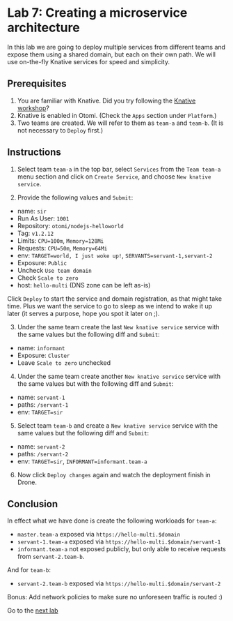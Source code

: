 # Lab 7: Creating a microservice architecture

In this lab we are going to deploy multiple services from different teams and expose them using a shared domain, but each on their own path. We will use on-the-fly Knative services for speed and simplicity.

## Prerequisites

1. You are familiar with Knative. Did you try following the [Knative workshop](../04-knative/README.md)?
2. Knative is enabled in Otomi. (Check the `Apps` section under `Platform`.)
3. Two teams are created. We will refer to them as `team-a` and `team-b`. (It is not necessary to `Deploy` first.)

## Instructions

1. Select team `team-a` in the top bar, select `Services` from the `Team team-a` menu section and click on `Create Service`, and choose `New knative service`.

2. Provide the following values and `Submit`:

- name: `sir`
- Run As User: `1001`
- Repository: `otomi/nodejs-helloworld`
- Tag: `v1.2.12`
- Limits: `CPU=100m`, `Memory=128Mi`
- Requests: `CPU=50m`, `Memory=64Mi`
- env: `TARGET=world, I just woke up!`, `SERVANTS=servant-1,servant-2`
- Exposure: `Public`
- Uncheck `Use team domain`
- Check `Scale to zero`
- host: `hello-multi` (DNS zone can be left as-is)

Click `Deploy` to start the service and domain registration, as that might take time. Plus we want the service to go to sleep as we intend to wake it up later (it serves a purpose, hope you spot it later on ;).

3. Under the same team create the last `New knative service` service with the same values but the following diff and `Submit`:

- name: `informant`
- Exposure: `Cluster`
- Leave `Scale to zero` unchecked

4. Under the same team create another `New knative service` service  with the same values but with the following diff and `Submit`:

- name: `servant-1`
- paths: `/servant-1`
- env: `TARGET=sir`
 
5. Select team `team-b` and create a `New knative service` service with the same values but the following diff and `Submit`:

- name: `servant-2`
- paths: `/servant-2`
- env: `TARGET=sir`, `INFORMANT=informant.team-a` 

6. Now click `Deploy changes` again and watch the deployment finish in Drone.

## Conclusion

In effect what we have done is create the following workloads for `team-a`:

- `master.team-a` exposed via `https://hello-multi.$domain`
- `servant-1.team-a` exposed via `https://hello-multi.$domain/servant-1`
- `informant.team-a` not exposed publicly, but only able to receive requests from `servant-2.team-b`.

And for `team-b`:

- `servant-2.team-b` exposed via `https://hello-multi.$domain/servant-2`

Bonus: Add network policies to make sure no unforeseen traffic is routed :)

Go to the [next lab](../08-argocd/README.md)
